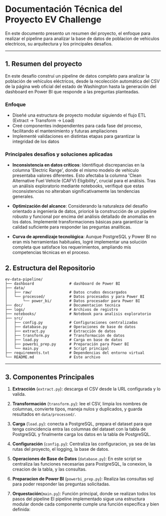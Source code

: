 # Documentación Técnica del Proyecto EV Challenge

En este documento presento un resumen del proyecto, el enfoque para realizar el pipeline para analizar la base de datos de poblacion de vehiculos electricos, su arquitectura y los principales desafios.

---

## 1. Resumen del proyecto

En este desafío construí un pipeline de datos completo para analizar la población de vehículos eléctricos, desde la recolección automática del CSV de la página web oficial del estado de Washington hasta la generación del dashboard en Power BI que responde a las preguntas planteadas.

### Enfoque
- Diseñé una estructura de proyecto modular siguiendo el flujo ETL (Extract → Transform → Load)
- Creé componentes independientes para cada fase del proceso, facilitando el mantenimiento y futuras ampliaciones
- Implementé validaciones en distintas etapas para garantizar la integridad de los datos

### Principales desafíos y soluciones aplicadas
- **Inconsistencia en datos críticos**: Identifiqué discrepancias en la columna 'Electric Range', donde el mismo modelo de vehículo presentaba valores diferentes. Esto afectaba la columna 'Clean Alternative Fuel Vehicle (CAFV) Eligibility', crucial para el análisis. Tras un análisis exploratorio mediante notebooks, verifiqué que estas inconsistencias no alteraban significativamente las tendencias generales.

- **Optimización del alcance**: Considerando la naturaleza del desafío orientado a ingeniería de datos, prioricé la construcción de un pipeline robusto y funcional por encima del análisis detallado de anomalías en los datos. Implementé transformaciones básicas para garantizar la calidad suficiente para responder las preguntas analíticas.

- **Curva de aprendizaje tecnológica**: Aunque PostgreSQL y Power BI no eran mis herramientas habituales, logré implementar una solución completa que satisface los requerimientos, ampliando mis competencias técnicas en el proceso.

## 2. Estructura del Repositorio

```text
ev-data-pipeline/
├── dashboard                # dashboard de Power BI
├── data/
│   ├── raw/                 # Datos crudos descargados
│   └── processed/           # Datos procesados y para Power BI
│       └── power_bi/        # Datos procesador para Power BI
├── doc/                     # Documentacion tecnica
├── logs/                    # Archivos de registro
├── notebooks/               # Notebook para analisis exploratorio
├── src/
│   ├── config.py            # Configuraciones centralizadas
│   ├── database.py          # Operaciones de base de datos
│   ├── extract.py           # Extracción de datos
│   ├── transform.py         # Transformación de datos
│   ├── load.py              # Carga en base de datos
│   ├── powerbi_prep.py      # Preparación para Power BI
│   └── main.py              # Script principal
├── requirements.txt         # Dependencias del entorno virtual
└── README.md                # Este archivo
```

---

## 3. Componentes Principales

1. **Extracción** (`extract.py`): descarga el CSV desde la URL configurada y lo valida.

2. **Transformación** (`transform.py`): lee el CSV, limpia los nombres de columnas, convierte tipos, maneja nulos y duplicados, y guarda resultados en `data/processed/`.

3. **Carga** (`load.py`): conecta a PostgreSQL, prepara el dataset para que tenga coincidencia entra las columnas del dataset con la tabla de PostgreSQL y finalmente carga los datos en la tabla de PostgreSQL.

4. **Configuración** (`config.py`): Centraliza las configuracion, ya sea de las rutas del proyecto, el logging, la base de datos.

5. **Operaciones de Base de Datos** (`database.py`): En este script se centraliza las funciones necesarias para PostgreSQL, la conexion, la creacion de la tabla, y las consultas.

6. **Preparacion de Power BI** (`powerbi_prep.py`): Realiza las consultas sql para poder responder las preguntas solicitadas.

7. **Orquestación**(`main.py`): Función principal, donde se realizan todos los pasos del pipeline
El pipeline implementado sigue una estructura modular donde cada componente cumple una función específica y bien definida:



